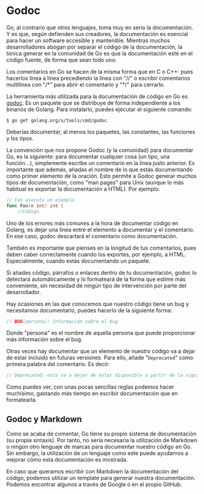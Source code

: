 # Godoc

Go, al contrario que otros lenguajes, toma muy en serio la documentación. Y es que, según defienden sus creadores, la documentación es esencial para hacer un software accesible y mantenible. Mientras muchos desarrolladores abogan por separar el código de la documentación, la tónica generar en la  comunidad de Go es que la documentación esté en el código fuente, de forma que sean todo uno.

Los comentarios en Go se hacen de la misma forma que en C o C++: pues hacerlos línea a línea precediendo la línea con "//" o escribir comentarios multilínea con "/\*" para abrir el comentario y "\*/" para cerrarlo.

La herramienta más utilizada para la documentación de código en Go es [godoc](https://godoc.org/). Es un paquete que se distribuye de forma independiente a los binarios de Golang. Para instalarlo, puedes ejecutar el siguiente comando:

	$ go get golang.org/x/tools/cmd/godoc

Deberías documentar, al menos los paquetes, las constantes, las funciones y los tipos.

La convención que nos propone Godoc (y la comunidad) para documentar Go, es la siguiente: para documentar cualquier cosa (un tipo, una función...), simplemente escribe un comentario en la línea justo anterior. Es importante que además, añadas el nombre de lo que estás documentando como primer elemento de la oración. Esto permite a Godoc generar muchos tipos de documentación, como "man pages" para Unix (aunque lo más habitual es exportar la documentación a HTML). Por ejemplo:

```go
// Foo ejecuta un ejemplo
func Foo(n int) int {
	//Código
```

Uno de los errores más comunes a la hora de documentar código en Golang, es dejar una línea entre el elemento a documentar y el comentario. En ese caso, godoc descartará el comentario como documentación.

También es importante que pienses en la longitud de tus comentarios, pues deben caber correctamente cuando los exportes, por ejemplo, a HTML. Especialmente, cuando estás documentando un paquete.

Si añades código, párrafos o enlaces dentro de tu documentación, godoc lo detectará automáticamente y lo formateará de la forma que estime más conveniente, sin necesidad de ningún tipo de intervención por parte del desarrollador.

Hay ocasiones en las que conocemos que nuestro código tiene un bug y necesitamos documentarlo, puedes hacerlo de la siguiente forma:
```go
// BUG(persona): Información sobre el bug
```

Donde "persona" es el nombre de aquella persona que puede proporcionar más información sobre el bug.

Otras veces hay documentar que un elemento de nuestro código va a dejar de estar incluido en futuras versiones. Para ello, añade "```Deprecated```" como primera palabra del comentario. Es decir:
```go
// Deprecated: esto va a dejar de estar disponible a partir de la siguiente versión
```

Como puedes ver, con unas pocas sencillas reglas podemos hacer muchísimo, gastando más tiempo en escribir documentación que en formatearla.


## Godoc y Markdown
Como se acaba de comentar, Go tiene su propio sistema de documentación (su propia sintaxis). Por tanto, no sería necesaria la utilización de Markdown o ningún otro lenguaje de marcas para documentar nuestro código en Go. Sin embargo, la utilización de un lenguaje como
este puede ayudarnos a mejorar cómo esta
documentación es mostrada.

En caso que queramos escribir con Markdown la documentación del código, podemos utilizar un template para generar nuestra documentación. Podemos encontrar algunos a través de Google o en el propio GitHub.


